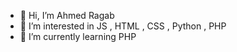 - 👋 Hi, I’m Ahmed Ragab
- 👀 I’m interested in JS , HTML , CSS , Python , PHP
- 🌱 I’m currently learning PHP


<!---
yallabena-2024/yallabena-2024 is a ✨ special ✨ repository because its `README.md` (this file) appears on your GitHub profile.
You can click the Preview link to take a look at your changes.
--->
